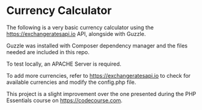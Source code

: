 # Currency Calculator

The following is a very basic currency calculator using the 
https://exchangeratesapi.io API, alongside with Guzzle.

Guzzle was installed with Composer dependency manager and the files needed are
included in this repo.

To test locally, an APACHE Server is required.

To add more currencies, refer to https://exchangeratesapi.io to check for
available currencies and modify the config.php file.

This project is a slight improvement over the one presented during the 
PHP Essentials course on https://codecourse.com.
